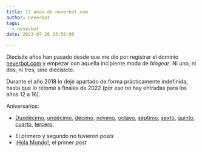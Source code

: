 ```yaml
---
title: 17 años de neverbot.com
author: neverbot
tags:
  - neverbot
date: 2023-07-26 13:56:00

---
```


Diecisite años han pasado desde que me dio por registrar el dominio [neverbot.com](https://neverbot.com/) y empezar con aquella incipiente moda de *blogear*. Ni uno, ni dos, ni tres, sino diecisiete.

Durante el año 2018 lo dejé apartado de forma prácticamente indefinida, hasta que lo retomé a finales de 2022 (por eso no hay entradas para los años 12 a 16).

Aniversarios:

- [Duodécimo](/una-forma-como-cualquier-otra-de-perder-el-tiempo), [undécimo](/once/), [décimo](/y-diez/), [noveno](/nueve/), [octavo](/ocho/), [séptimo](/septimo-aniversario/), [sexto](/sexto-aniversario/), [quinto](/quinto-aniversario/), [cuarto](/cuarto-aniversario-de-neverbot-com/), [tercero](/tercer-aniversario-del-blog/).

*   El primero y segundo no tuvieron _posts_
*   [¡Hola Mundo!](/hello-world/), el primer _post_
